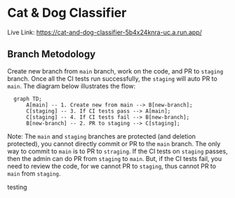 # Cat & Dog Classifier
Live Link: https://cat-and-dog-classifier-5b4x24knra-uc.a.run.app/

## Branch Metodology
Create new branch from `main` branch, work on the code, and PR to `staging` branch. Once all the CI tests run successfully, the `staging` will auto PR to `main`. The diagram below illustrates the flow:

```mermaid
  graph TD;
      A[main] -- 1. Create new from main --> B[new-branch];
      C[staging] -- 3. If CI tests pass --> A[main];
      C[staging] -- 4. If CI tests fail --> B[new-branch];
      B[new-branch] -- 2. PR to staging --> C[staging];
```
Note: The `main` and `staging` branches are protected (and deletion protected), you cannot directly commit or PR to the `main` branch. The only way to commit to `main` is to PR to `straging`. If the CI tests on `staging` passes, then the admin can do PR from `staging` to `main`. But, if the CI tests fail, you need to review the code, for we cannot PR to `staging`, thus cannot PR to `main` from `staging`.

testing
